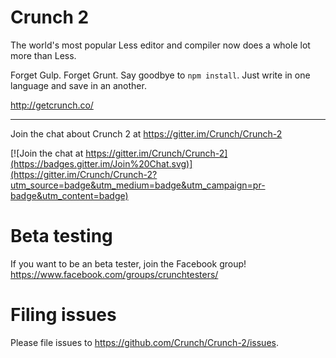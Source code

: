 Crunch 2
===
The world's most popular Less editor and compiler now does a whole lot more than Less.

Forget Gulp. Forget Grunt. Say goodbye to ```npm install```. Just write in one language and save in an another.

http://getcrunch.co/

---

Join the chat about Crunch 2 at https://gitter.im/Crunch/Crunch-2

[![Join the chat at https://gitter.im/Crunch/Crunch-2](https://badges.gitter.im/Join%20Chat.svg)](https://gitter.im/Crunch/Crunch-2?utm_source=badge&utm_medium=badge&utm_campaign=pr-badge&utm_content=badge)

Beta testing
====
If you want to be an beta tester, join the Facebook group! https://www.facebook.com/groups/crunchtesters/

Filing issues
====
Please file issues to https://github.com/Crunch/Crunch-2/issues.
